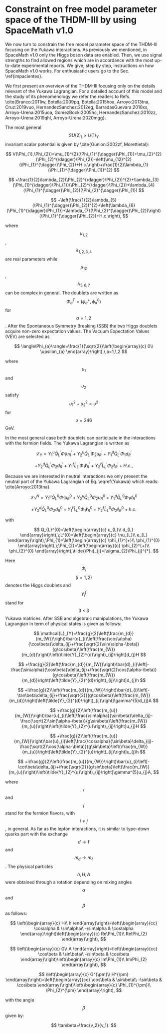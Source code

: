 # Constraint on free model parameter space of the THDM-III by using SpaceMath v1.0

We now turn to constrain the free model parameter space of the THDM-III focusing on the Yukawa interactions. As previously we mentioned, in SpaceMath v1.0 only the Higgs boson data are enabled. Then, we use signal strengths to find allowed regions which are in accordance with the most up-to-date experimental reports. We give, step by step, instructions on how SpaceMath v1.0 works. For enthusiastic users go to the Sec. \ref{impacientes}.

We first present an overview of the THDM-III focusing only on the details relevant of the Yukawa Lagrangian. For a detailed account of this model and the study of its phenomenology we refer the readers to Refs. \cite{Branco:2011iw, Botella:2009pq, Botella:2015hoa, Arroyo:2013tna, Cruz:2019vuo, HernandezSanchez:2012eg, BarradasGuevara:2010xs, Arroyo-Urena:2015uoa, GomezBock:2005hc, HernandezSanchez:2010zz, Arroyo-Urena:2019qhl, Arroyo-Urena:2020mgg}.

The most general $$SU(2)_L\times U(1)_Y$$ invariant scalar potential is given by \cite{Gunion:2002zf, Morettietal}:

$$
V(\Phi_{1},\Phi_{2})=\mu_{1}^{2}(\Phi_{1}^{\dagger}\Phi_{1})+\mu_{2}^{2}(\Phi_{2}^{\dagger}\Phi_{2})-\left(\mu_{12}^{2}(\Phi_{1}^{\dagger}\Phi_{2})+H.c.\right)+\frac{1}{2}\lambda_{1}(\Phi_{1}^{\dagger}\Phi_{1})^{2}
$$

$$
+\frac{1}{2}\lambda_{2}(\Phi_{2}^{\dagger}\Phi_{2})^{2}+\lambda_{3}(\Phi_{1}^{\dagger}\Phi_{1})(\Phi_{2}^{\dagger}\Phi_{2})+\lambda_{4}(\Phi_{1}^{\dagger}\Phi_{2})(\Phi_{2}^{\dagger}\Phi_{1})
$$

$$
+\left(\frac{1}{2}\lambda_{5}(\Phi_{1}^{\dagger}\Phi_{2})^{2}+\left(\lambda_{6}(\Phi_{1}^{\dagger}\Phi_{1})+\lambda_{7}(\Phi_{2}^{\dagger}\Phi_{2})\right)(\Phi_{1}^{\dagger}\Phi_{2})+H.c.\right),
$$

where $$\mu_{1, 2}$$, $$\lambda_{1, 2, 3 ,4}$$ are real parameters while $$\mu_{12}$$, $$\lambda_{5, 6, 7}$$ can be complex in general. The doublets are written as $$\Phi_{a}^T=\left( \phi_{a}^{+}, \phi_{a}^0\right)$$ for $$a=1, 2$$. After the Spontaneous Symmetry Breaking (SSB) the two Higgs doublets acquire non-zero expectation values. The Vacuum Expectation Values (VEV) are selected as

$$
\langle\Phi_{a}\rangle=\frac{1}{\sqrt{2}}\left(\begin{array}{c}
0\\
\upsilon_{a}
\end{array}\right),\,a=1,\,2
$$

where $$\upsilon_1$$ and $$\upsilon_2$$ satisfy $$\upsilon_1^2 + \upsilon_2^2 = \upsilon^2$$ for $$\upsilon=246$$ GeV.

In the most general case both doublets can participate in the interactions with the fermion fields. The Yukawa Lagrangian is written as

$$
\mathcal{L}_{Y}=Y_{1}^{u}\bar{Q}_{L}^{'}\tilde{\Phi}_{1}u_{R}^{'}+Y_{2}^{u}\bar{Q}_{L}^{'}\tilde{\Phi}_{2}u_{R}^{'}+Y_{1}^{d}\bar{Q}_{L}^{'}\Phi_{1}d_{R}^{'}
$$

$$
+Y_{2}^{d}\bar{Q}_{L}^{'}\Phi_{2}d_{R}^{'}+Y_{1}^{\ell}\bar{L}_{L}^{'}\Phi_{1}\ell_{R}^{'}+Y_{2}^{\ell}\bar{L}_{L}^{'}\Phi_{2}\ell_{R}^{'}+H.c.,
$$

Because we are interested in neutral interactions we only present the neutral part of the Yukawa Lagrangian of Eq. \eqref{Yukawa} which reads: \cite{Arroyo:2013tna}

$$
\mathcal{L}_{Y}^{N}=Y_{1}^{u}\bar{Q}_{L}^{0}\tilde{\Phi}_{1}u_{R}^{0}+Y_{2}^{u}\bar{Q}_{L}^{0}\tilde{\Phi}_{2}u_{R}^{0}+Y_{1}^{d}\bar{Q}_{L}^{0}\Phi_{1}d_{R}^{0}
$$

$$
+Y_{2}^{d}\bar{Q}_{L}^{0}\Phi_{2}d_{R}^{0}+Y_{1}^{\ell}\bar{L}_{L}^{0}\Phi_{1}\ell_{R}^{0}+Y_{2}^{\ell}\bar{L}_{L}^{0}\Phi_{2}\ell_{R}^{0}+h.c.
$$

with

$$
Q_{L}^{0}=\left(\begin{array}{c}
u_{L}\\
d_{L}
\end{array}\right),\;L^{0}=\left(\begin{array}{c}
\nu_{L}\\
e_{L}
\end{array}\right),\Phi_{1}=\left(\begin{array}{c}
\phi_{1}^{+}\\
\phi_{1}^{0}
\end{array}\right),\;\Phi_{2}=\left(\begin{array}{c}
\phi_{2}^{+}\\
\phi_{2}^{0}
\end{array}\right),\tilde{\Phi}_{j}=i\sigma_{2}\Phi_{j}^{*}.
$$

Here $$\Phi_i$$ $$(i=1, 2)$$ denotes the Higgs doublets and $$Y_i^f$$ stand for $$3\times3$$ Yukawa matrices. After SSB and algebraic manipulations, the Yukawa Lagrangian in term of physical states is given as follows:

$$
\mathcal{L}_{Y}=\frac{g}{2}\left(\frac{m_{d}}{m_{W}}\right)\bar{d}_{i}\left[\frac{\cos\alpha}{\cos\beta}\delta_{ij}+\frac{\sqrt{2}\sin(\alpha-\beta)}{g\cos\beta}\left(\frac{m_{W}}{m_{d}}\right)\left(\tilde{Y}_{2}^{d}\right)_{ij}\right]d_{j}H
$$

$$
+\frac{g}{2}\left(\frac{m_{d}}{m_{W}}\right)\bar{d}_{i}\left[-\frac{\sin\alpha}{\cos\beta}\delta_{ij}+\frac{\sqrt{2}\cos(\alpha-\beta)}{g\cos\beta}\left(\frac{m_{W}}{m_{d}}\right)\left(\tilde{Y}_{2}^{d}\right)_{ij}\right]d_{j}h
$$

$$
+i\frac{g}{2}\left(\frac{m_{d}}{m_{W}}\right)\bar{d}_{i}\left[-\tan\beta\delta_{ij}+\frac{\sqrt{2}}{g\cos\beta}\left(\frac{m_{W}}{m_{d}}\right)\left(\tilde{Y}_{2}^{d}\right)_{ij}\right]\gamma^{5}d_{j}A
$$

$$
+\frac{g}{2}\left(\frac{m_{u}}{m_{W}}\right)\bar{u}_{i}\left[\frac{\sin\alpha}{\sin\beta}\delta_{ij}-\frac{\sqrt{2}\sin(\alpha-\beta)}{g\sin\beta}\left(\frac{m_{W}}{m_{u}}\right)\left(\tilde{Y}_{2}^{u}\right)_{ij}\right]u_{j}H
$$

$$
+\frac{g}{2}\left(\frac{m_{u}}{m_{W}}\right)\bar{u}_{i}\left[\frac{\cos\alpha}{\sin\beta}\delta_{ij}-\frac{\sqrt{2}\cos(\alpha-\beta)}{g\sin\beta}\left(\frac{m_{W}}{m_{u}}\right)\left(\tilde{Y}_{2}^{u}\right)_{ij}\right]u_{j}h
$$

$$
+i\frac{g}{2}\left(\frac{m_{u}}{m_{W}}\right)\bar{u}_{i}\left[-\cot\beta\delta_{ij}+\frac{\sqrt{2}}{g\sin\beta}\left(\frac{m_{W}}{m_{u}}\right)\left(\tilde{Y}_{2}^{u}\right)_{ij}\right]\gamma^{5}u_{j}A,
$$

where $$i$$ and $$j$$ stand for the fermion flavors, with $$i\neq j$$, in general. As far as the lepton interactions, it is similar to type-down quarks part with the exchange $$d\to\ell$$ and $$m_d\to m_{\ell}$$. The physical particles $$h, H, A$$ were obtained through a rotation depending on mixing angles $$\alpha$$ and $$\beta$$ as follows:

$$
\left(\begin{array}{c}
H\\
h
\end{array}\right)=\left(\begin{array}{cc}
\cos\alpha & \sin\alpha\\
-\sin\alpha & \cos\alpha
\end{array}\right)\left(\begin{array}{c}
Re\Phi_{1}\\
Re\Phi_{2}
\end{array}\right),
$$

$$
\left(\begin{array}{c}
G\\
A
\end{array}\right)=\left(\begin{array}{cc}
\cos\beta & \sin\beta\\
-\sin\beta & \cos\beta
\end{array}\right)\left(\begin{array}{c}
Im\Phi_{1}\\
Im\Phi_{2}
\end{array}\right),
$$

$$
\left(\begin{array}{c}
G^{\pm}\\
H^{\pm}
\end{array}\right)=\left(\begin{array}{cc}
\cos\beta & \sin\beta\\
-\sin\beta & \cos\beta
\end{array}\right)\left(\begin{array}{c}
\Phi_{1}^{\pm}\\
\Phi_{2}^{\pm}
\end{array}\right),
$$

with the angle $$\beta$$ given by:

$$
\tan\beta=\frac{v_2}{v_1}.
$$
